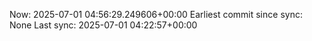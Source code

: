 Now: 2025-07-01 04:56:29.249606+00:00 Earliest commit since sync: None Last sync: 2025-07-01 04:22:57+00:00
